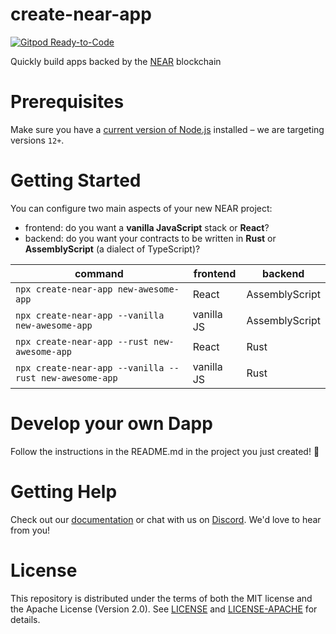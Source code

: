 create-near-app
===============
[![Gitpod Ready-to-Code](https://img.shields.io/badge/Gitpod-Ready--to--Code-blue?logo=gitpod)](https://gitpod.io/#https://github.com/nearprotocol/create-near-app) 

Quickly build apps backed by the [NEAR](https://near.org) blockchain


Prerequisites
=============

Make sure you have a [current version of Node.js](https://nodejs.org/en/about/releases/) installed – we are targeting versions `12+`.


Getting Started
===============

You can configure two main aspects of your new NEAR project:

* frontend: do you want a **vanilla JavaScript** stack or **React**?
* backend: do you want your contracts to be written in **Rust** or **AssemblyScript** (a dialect of TypeScript)?

| command                                                | frontend   | backend        |
| ------------------------------------------------------ | ---------- | -------------- |
| `npx create-near-app new-awesome-app`                  | React      | AssemblyScript |
| `npx create-near-app --vanilla new-awesome-app`        | vanilla JS | AssemblyScript |
| `npx create-near-app --rust new-awesome-app`           | React      | Rust           |
| `npx create-near-app --vanilla --rust new-awesome-app` | vanilla JS | Rust           |


Develop your own Dapp
=====================

Follow the instructions in the README.md in the project you just created! 🚀


Getting Help
============

Check out our [documentation](https://docs.near.org) or chat with us on [Discord](http://near.chat). We'd love to hear from you!

License
=======

This repository is distributed under the terms of both the MIT license and the Apache License (Version 2.0).
See [LICENSE](LICENSE) and [LICENSE-APACHE](LICENSE-APACHE) for details.
